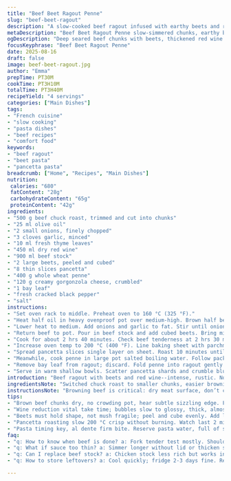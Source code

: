 ```yaml
---
title: "Beef Beet Ragout Penne"
slug: "beef-beet-ragout"
description: "A slow-cooked beef ragout infused with earthy beets and red wine, tossed with penne. Beef chunks browned for depth, onion and garlic sweat releasing aroma. Red wine reduces to rich glaze. Chicken stock adds subtle body. Crisp pancetta counters tender beef. Blue cheese crumbled for pungent finish. A comfort pasta with rustic charm and textured layers."
metaDescription: "Beef Beet Ragout Penne slow-simmered chunks, earthy beets, red wine glaze, pancetta crisp, blue cheese crumble. Rustic French-inspired comfort pasta layers."
ogDescription: "Deep seared beef chunks with beets, thickened red wine sauce, pancetta crisp, blue cheese crumble. Earthy, textured rustic French-inspired ragout pasta."
focusKeyphrase: "Beef Beet Ragout Penne"
date: 2025-08-16
draft: false
image: beef-beet-ragout.jpg
author: "Emma"
prepTime: PT30M
cookTime: PT3H10M
totalTime: PT3H40M
recipeYield: "4 servings"
categories: ["Main Dishes"]
tags:
- "French cuisine"
- "slow cooking"
- "pasta dishes"
- "beef recipes"
- "comfort food"
keywords:
- "beef ragout"
- "beet pasta"
- "pancetta pasta"
breadcrumb: ["Home", "Recipes", "Main Dishes"]
nutrition: 
 calories: "680"
 fatContent: "28g"
 carbohydrateContent: "65g"
 proteinContent: "42g"
ingredients:
- "500 g beef chuck roast, trimmed and cut into chunks"
- "25 ml olive oil"
- "2 small onions, finely chopped"
- "3 cloves garlic, minced"
- "10 ml fresh thyme leaves"
- "450 ml dry red wine"
- "900 ml beef stock"
- "2 large beets, peeled and cubed"
- "8 thin slices pancetta"
- "400 g whole wheat penne"
- "120 g creamy gorgonzola cheese, crumbled"
- "1 bay leaf"
- "fresh cracked black pepper"
- "salt"
instructions:
- "Set oven rack to middle. Preheat oven to 160 °C (325 °F)."
- "Heat half oil in heavy ovenproof pot over medium-high. Brown half beef chunks until deep seared crust forms, 3-4 minutes per batch. Salt and pepper generously. Transfer meat to plate. Repeat with rest."
- "Lower heat to medium. Add onions and garlic to fat. Stir until onions turn glossy and translucent, roughly 6 minutes. Add thyme and bay leaf. Pour in red wine; scrape browned bits from bottom. Let wine reduce by half, thickens glossy, about 8 minutes."
- "Return beef to pot. Pour in beef stock and add cubed beets. Bring mixture just to boil. Cover and transfer to oven."
- "Cook for about 2 hrs 40 minutes. Check beef tenderness at 2 hrs 30 mins; meat should be fork-tender, beets soft but hold shape."
- "Increase oven temp to 200 °C (400 °F). Line baking sheet with parchment paper."
- "Spread pancetta slices single layer on sheet. Roast 10 minutes until crisp but not burnt. Remove; drain on paper towels."
- "Meanwhile, cook penne in large pot salted boiling water. Follow packet al dente timing, usually 6-8 minutes for whole wheat. Scoop out 150 ml pasta water before draining."
- "Remove bay leaf from ragout; discard. Fold penne into ragout gently. Add pasta water gradually, stirring, to loosen sauce if too thick. Adjust salt and pepper. Sauce should cling but not drown pasta."
- "Serve in warm shallow bowls. Scatter pancetta shards and crumble blue cheese on top. Cheese melts slightly from pasta heat. Dabble with extra pepper if desired."
introduction: "Beef ragout with beets and red wine--intense, rustic. Not the quick toss pasta; this one demands patience and attention. Browning beef until you hear that satisfying sizzle, smell caramelizing edges. Slow oven bath turns tough cuts tender, melds flavors. Beet chunks add earthy sweetness, balance the wine’s acidity. Pancetta baked until crisp for contrast; salty, crunchy notes against velvety ragout. Blue cheese, vain attempts to tame funk, only elevates. Tried shortcuts: no dice, no liquid reduction; flavor flat, sauce watery. Learned to trust time and technique: layers build complexity. Pasta grainy but al dente, soaked in rich sauce. Texture paramount here. No shortcuts, but well worth the wait."
ingredientsNote: "Switched chuck roast to smaller chunks, easier browning and quicker tenderizing. Used thyme over rosemary–less woody, blends better with beets. Beef stock preferred; richer than chicken, enhances savory note. Reduced wine quantity slightly to keep balance, avoid overpowering bitterness. Whole wheat penne adds nutty note, good with beets. Pancetta crisped low and slow prevents greasy mouthfeel. Blue cheese swapped gorgonzola for its creaminess and less bite; tolerate more by crowd. Bay leaf for subtle depth. If pancetta missing, use smoked bacon but watch salt. No wine? Substitute equal parts beet juice and balsamic vinegar—adds acidity and echoes color. For vegan twist, replace beef with mushrooms and omit cheese and pancetta."
instructionsNote: "Browning beef is critical: dry meat surface, don’t crowd pot. Sizzle signals Maillard reaction, flavor boosters. Don’t rush reduction of wine; reducing thickens sauce, concentrates acidity. Smell hollows shift from sharp alcohol to fruity edge. Oven time key: check tenderness visually, should flake easily with fork. Beets need to hold shape, not mush. Pancetta baking—watch closely last minutes; curls and color change from light pink to ruby tells done. Too dark means bitterness. Pasta: timing varies by brand, taste test one piece. Reserve more pasta water than you think; sauce loosens and glosses with starch. Stir pasta with sauce gently; avoid breaking beets or beef chunks. Blue cheese crumbled last; heat melts edges but preserves texture. Salt at end to taste; cheese and pancetta add saltiness. Leftovers reheat gently to avoid toughness."
tips:
- "Brown beef chunks dry, no crowding pot, hear subtle sizzling edge. Forms deep crust, layers umami. Use medium-high so a crust forms not stew. Slice uniformly chunks help even cooking; thicker crust means slower internal heat. Salt right before searing; seasoning crust pulls aroma. Repeat in batches, hold on plate keeps juices."
- "Wine reduction vital take time; bubbles slow to glossy, thick, almost clingy stir to scrape fond. Smell changes from sharp alcohol to fruity notes; don’t rush or sauce stays thin. If too sharp add pinch sugar or carrot chunks to mellow. If no wine, beet juice plus splash balsamic gives acidity, color echo."
- "Beets must hold shape, not mush fragile; peel and cube evenly. Add late in braise; too early dissolves texture. Check doneness visually; bright color soft but firm. Overcooked collapses, taste flat. For vegan twist, swap beef for mushrooms, omit pancetta and cheese, add smoked paprika for depth."
- "Pancetta roasting slow 200 °C crisp without burning. Watch last 2 minutes closely; curls, color shift from pale pink to ruby tells done. Remove early if edges turn dark brown; bitterness follows quickly. Drain excess fat well; prevents greasy mouthfeel, keeps contrast texture intact."
- "Pasta timing key, al dente firm bite. Reserve pasta water, full of starch helps loosen sauce without thinning flavor. Add gradually, stir gently folding penne to ragout. Avoid breaking beets or meat chunks; keep texture contrast. Season at end salt and cracked pepper, pancetta and blue cheese add saltiness naturally."
faq:
- "q: How to know when beef is done? a: Fork tender test mostly. Should flake but not fall apart. Visual checks too; juices clear, crust darkened. Texture buttery, not chewy. Takes time. Oven temp important, lower slow heat breaks connective tissue."
- "q: What if sauce too thin? a: Simmer longer without lid or thicken starch water. Deglaze with splash sherry or brandy before adding liquids gives flavor boost. Reduce wine more upfront. Thicken with roux rare, starch from pasta water better keeps texture."
- "q: Can I replace beef stock? a: Chicken stock less rich but works in pinch. Mushroom broth great vegan option. Water+herbs if desperate but flavor dulls fast. Adjust salt last; stock adds saltiness so taste frequently. Homemade stock best if you got time."
- "q: How to store leftovers? a: Cool quickly; fridge 2-3 days fine. Reheat gently low temp avoid drying beef. Sauce thickens redistribute pasta water if dry. Freeze in sealed container up to 3 months. Thaw overnight fridge, stir before warming."

---
```

